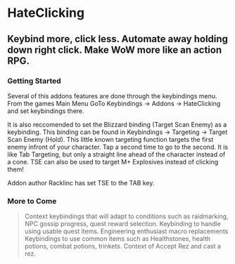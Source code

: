 # HateClicking
## Keybind more, click less. Automate away holding down right click. Make WoW more like an action RPG.
### Getting Started
Several of this addons features are done through the keybindings menu. From the games Main Menu GoTo Keybindings -> Addons -> HateClicking and set keybindings there.

It is also reccomended to set the Blizzard binding (Target Scan Enemy) as a keybinding.
This binding can be found in Keybindings -> Targeting -> Target Scan Enemy (Hold).
This little known targeting function targets the first enemy infront of your character. Tap a second time to go to the second.
It is like Tab Targeting, but only a straight line ahead of the character instead of a cone.
TSE can also be used to target M+ Explosives instead of clicking them!

Addon author Racklinc has set TSE to the TAB key.
### More to Come
>Context keybindings that will adapt to conditions such as raidmarking, NPC gossip progress, quest reward selection.
>Keybinding to handle using usable quest items.
>Engineering enthusiast macro replacements
>Keybindings to use common items such as Healthstones, health potions, combat potions, trinkets.
>Context of Accept Rez and cast a rez.